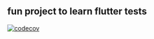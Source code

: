 ## fun project to learn flutter tests

[![codecov](https://codecov.io/gh/novaladip/flutter_test_example/branch/main/graph/badge.svg?token=GkV79yXQhw)](https://codecov.io/gh/novaladip/flutter_test_example)
